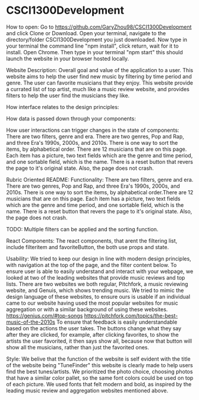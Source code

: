 # CSCI1300Development

How to open:
    Go to https://github.com/GaryZhou98/CSCI1300Development and click Clone or Download.
    Open your terminal, navigate to the directory/folder CSCI1300Development you
    just downloaded.
    Now type in your terminal the command line "npm install", click return, wait for it to install.
    Open Chrome.
    Then type in your terminal "npm start" this should launch the website in your browser hosted locally.

Website Description: Overall goal and value of the application to a user.
    This website aims to help the user find new music by filtering by time period
    and genre. The user can favorite musicians that they enjoy. This website provide
    a currated list of top artist, much like a music review website, and provides
    filters to help the user find the musicians they like.

How interface relates to the design principles:

How data is passed down through your components:

How user interactions can trigger changes in the state of components:
    There are two filters, genre and era. There are two genres, Pop and Rap, and
    three Era's 1990s, 2000s, and 2010s. There is one way to sort the items, by
    alphabetical order. There are 12 musicians that are on this page. Each item
    has a picture, two text fields which are the genre and time period, and one
    sortable field, which is the name. There is a reset button that revers the page
    to it's original state. Also, the page does not crash.


Rubric Oriented README:
Functionality:
    There are two filters, genre and era. There are two genres, Pop and Rap, and
    three Era's 1990s, 2000s, and 2010s. There is one way to sort the items, by
    alphabetical order.There are 12 musicians that are on this page. Each item
    has a picture, two text fields which are the genre and time period, and one
    sortable field, which is the name. There is a reset button that revers the page
    to it's original state. Also, the page does not crash.

TODO: Multiple filters can be applied and the sorting function.

React Components:
    The react components, that arent the filtering list, include filteritem and
    favoriteButton, the both use props and state.

Usability:
    We tried to keep our design in line with modern design principles, with
    navigation at the top of the page, and the filter content below.
    To ensure user is able to easily understand and interact with your webpage, we
    looked at two of the leading websites that provide music reviews and top lists.
    There are two websites we both regular, Pitchfork, a music reviewing website,
    and Genuis, which shows trending music. We tried to mimic the design language
    of these websites, to ensure ours is usable if an individual came to our website
    having used the most popular websites for music aggregation or with a similar
    background of using these websites.
    https://genius.com/#top-songs
    https://pitchfork.com/topics/the-best-music-of-the-2010s
    To ensure that feedback is easily understandable based on the
    actions the user takes. The buttons change what they say after they are clicked,
    for example, after clicking favorites, to show the artists the user favorited,
    it then says show all, because now that button will show all the musicians,
    rather than just the favorited ones.

Style:
    We belive that the function of the website is self evident with the title of
    the website being "TuneFinder" this website is clearly made to help users
    find the best tunes/artists. We prioritized the photo choice, choosing
    photos that have a similar color pallet, so the same font colors could be
    used on top of each picture. We used fonts that felt modern and bold, as
    inspired by the leading music review and aggregation websites mentioned above.
